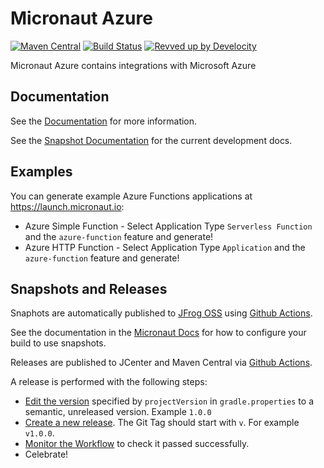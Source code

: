 # Micronaut Azure

[![Maven Central](https://img.shields.io/maven-central/v/io.micronaut.azure/micronaut-azure-function.svg?label=Maven%20Central)](https://search.maven.org/search?q=g:%22io.micronaut.azure%22%20AND%20a:%22micronaut-azure-function%22)
[![Build Status](https://github.com/micronaut-projects/micronaut-azure/workflows/Java%20CI/badge.svg)](https://github.com/micronaut-projects/micronaut-azure/actions)
[![Revved up by Develocity](https://img.shields.io/badge/Revved%20up%20by-Develocity-06A0CE?logo=Gradle&labelColor=02303A)](https://ge.micronaut.io/scans)

Micronaut Azure contains integrations with Microsoft Azure 

## Documentation

See the [Documentation](https://micronaut-projects.github.io/micronaut-azure/latest/guide/) for more information. 

See the [Snapshot Documentation](https://micronaut-projects.github.io/micronaut-azure/snapshot/guide/) for the current development docs.

## Examples

You can generate example Azure Functions applications at https://launch.micronaut.io:

* Azure Simple Function - Select Application Type `Serverless Function` and the `azure-function` feature and generate!
* Azure HTTP Function - Select Application Type `Application` and the `azure-function` feature and generate!

## Snapshots and Releases

Snaphots are automatically published to [JFrog OSS](https://oss.jfrog.org/artifactory/oss-snapshot-local/) using [Github Actions](https://github.com/micronaut-projects/micronaut-azure/actions).

See the documentation in the [Micronaut Docs](https://docs.micronaut.io/latest/guide/index.html#usingsnapshots) for how to configure your build to use snapshots.

Releases are published to JCenter and Maven Central via [Github Actions](https://github.com/micronaut-projects/micronaut-azure/actions).

A release is performed with the following steps:

- [Edit the version](https://github.com/micronaut-projects/micronaut-azure/edit/master/gradle.properties) specified by `projectVersion` in `gradle.properties` to a semantic, unreleased version. Example `1.0.0`
- [Create a new release](https://github.com/micronaut-projects/micronaut-azure/releases/new). The Git Tag should start with `v`. For example `v1.0.0`.
- [Monitor the Workflow](https://github.com/micronaut-projects/micronaut-azure/actions?query=workflow%3ARelease) to check it passed successfully.
- Celebrate!

